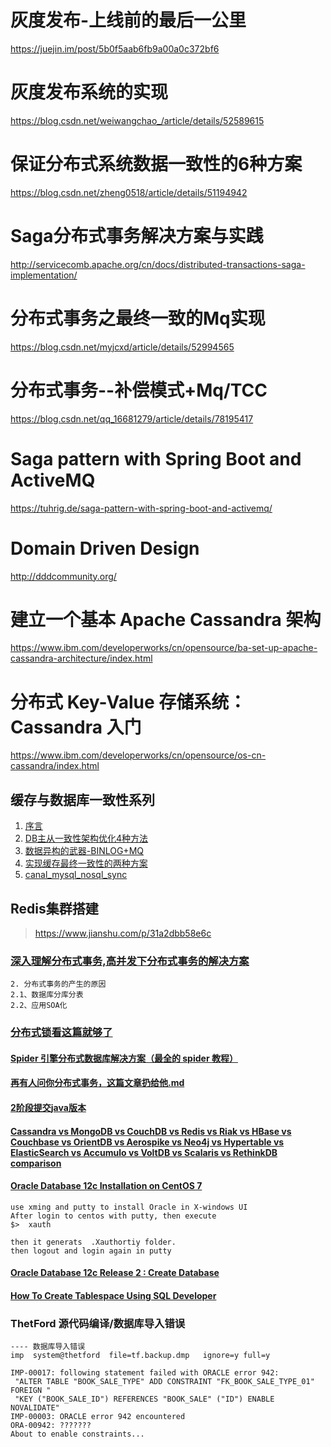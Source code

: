 # 灰度发布-上线前的最后一公里
https://juejin.im/post/5b0f5aab6fb9a00a0c372bf6
# 灰度发布系统的实现
https://blog.csdn.net/weiwangchao_/article/details/52589615
# 保证分布式系统数据一致性的6种方案
https://blog.csdn.net/zheng0518/article/details/51194942
# Saga分布式事务解决方案与实践
http://servicecomb.apache.org/cn/docs/distributed-transactions-saga-implementation/
# 分布式事务之最终一致的Mq实现
https://blog.csdn.net/myjcxd/article/details/52994565
# 分布式事务--补偿模式+Mq/TCC
https://blog.csdn.net/qq_16681279/article/details/78195417
# Saga pattern with Spring Boot and ActiveMQ
https://tuhrig.de/saga-pattern-with-spring-boot-and-activemq/
# Domain Driven Design
http://dddcommunity.org/
# 建立一个基本 Apache Cassandra 架构
https://www.ibm.com/developerworks/cn/opensource/ba-set-up-apache-cassandra-architecture/index.html
# 分布式 Key-Value 存储系统：Cassandra 入门
https://www.ibm.com/developerworks/cn/opensource/os-cn-cassandra/index.html

## 缓存与数据库一致性系列  
1. [序言](https://blog.kido.site/2018/11/24/db-and-cache-preface/)
2. [DB主从一致性架构优化4种方法](https://mp.weixin.qq.com/s?__biz=MjM5ODYxMDA5OQ==&mid=2651959442&idx=1&sn=feb8ff75385d8031386e120ef3535329&scene=21#wechat_redirect)
3. [数据异构的武器-BINLOG+MQ](https://www.jianshu.com/p/99d1762b2fda)
4. [实现缓存最终一致性的两种方案](https://www.jianshu.com/p/fbe6a7928229)
5. [canal_mysql_nosql_sync](https://github.com/liukelin/canal_mysql_nosql_sync)

## Redis集群搭建
><https://www.jianshu.com/p/31a2dbb58e6c>

### [深入理解分布式事务,高并发下分布式事务的解决方案](https://blog.csdn.net/mine_song/article/details/64118963)
```
2. 分布式事务的产生的原因
2.1、数据库分库分表
2.2、应用SOA化
```

### [分布式锁看这篇就够了](http://www.54tianzhisheng.cn/2018/04/24/Distributed_lock/)

#### [Spider 引擎分布式数据库解决方案（最全的 spider 教程）](https://cloud.tencent.com/developer/article/1005165)
#### [再有人问你分布式事务，这篇文章扔给他.md](https://github.com/javagrowing/JGrowing/blob/master/%E5%88%86%E5%B8%83%E5%BC%8F/%E5%88%86%E5%B8%83%E5%BC%8F%E4%BA%8B%E5%8A%A1/%E5%86%8D%E6%9C%89%E4%BA%BA%E9%97%AE%E4%BD%A0%E5%88%86%E5%B8%83%E5%BC%8F%E4%BA%8B%E5%8A%A1%EF%BC%8C%E8%BF%99%E7%AF%87%E6%96%87%E7%AB%A0%E6%89%94%E7%BB%99%E4%BB%96.md)
#### [2阶段提交java版本](https://github.com/liuyangming/ByteTCC/)

#### [Cassandra vs MongoDB vs CouchDB vs Redis vs Riak vs HBase vs Couchbase vs OrientDB vs Aerospike vs Neo4j vs Hypertable vs ElasticSearch vs Accumulo vs VoltDB vs Scalaris vs RethinkDB comparison](https://kkovacs.eu/cassandra-vs-mongodb-vs-couchdb-vs-redis)

#### [Oracle Database 12c Installation on CentOS 7](https://wiki.centos.org/HowTos/Oracle12onCentos7)
```
use xming and putty to install Oracle in X-windows UI
After login to centos with putty, then execute
$>  xauth

then it generats  .Xauthortiy folder. 
then logout and login again in putty
```

#### [Oracle Database 12c Release 2 : Create Database](https://www.server-world.info/en/note?os=CentOS_7&p=oracle12c&f=4)
#### [How To Create Tablespace Using SQL Developer](http://www.rebellionrider.com/how-to-create-tablespace-using-sql-developer-rebellionrider/)

### ThetFord 源代码编译/数据库导入错误
```
---- 数据库导入错误
imp  system@thetford  file=tf.backup.dmp   ignore=y full=y

IMP-00017: following statement failed with ORACLE error 942:
 "ALTER TABLE "BOOK_SALE_TYPE" ADD CONSTRAINT "FK_BOOK_SALE_TYPE_01" FOREIGN "
 "KEY ("BOOK_SALE_ID") REFERENCES "BOOK_SALE" ("ID") ENABLE NOVALIDATE"
IMP-00003: ORACLE error 942 encountered
ORA-00942: ???????
About to enable constraints...

```